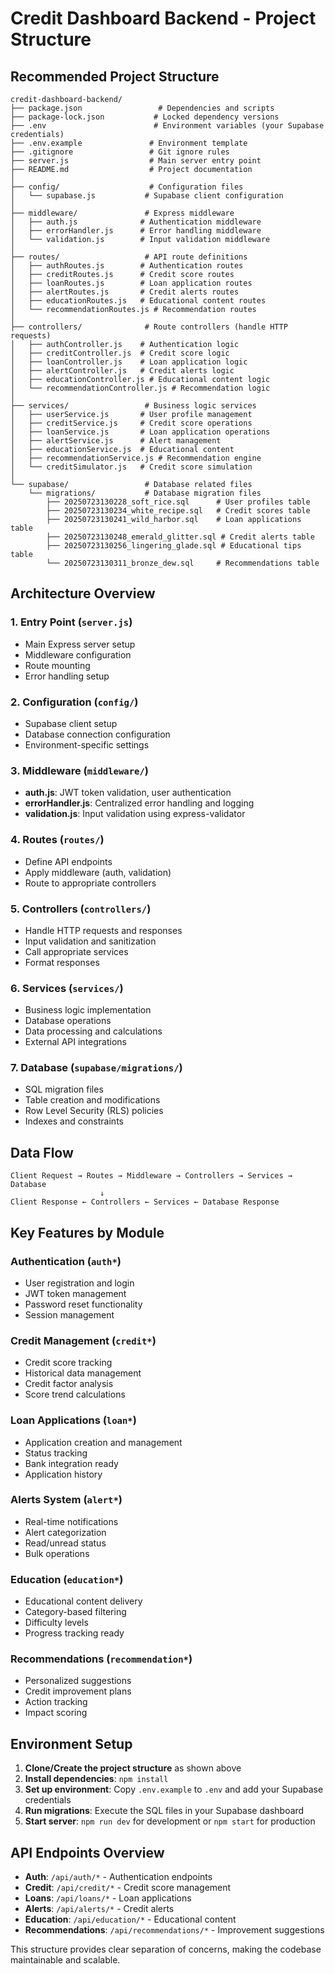 # Credit Dashboard Backend - Project Structure

## Recommended Project Structure

```
credit-dashboard-backend/
├── package.json                 # Dependencies and scripts
├── package-lock.json           # Locked dependency versions
├── .env                        # Environment variables (your Supabase credentials)
├── .env.example               # Environment template
├── .gitignore                 # Git ignore rules
├── server.js                  # Main server entry point
├── README.md                  # Project documentation
│
├── config/                    # Configuration files
│   └── supabase.js           # Supabase client configuration
│
├── middleware/               # Express middleware
│   ├── auth.js              # Authentication middleware
│   ├── errorHandler.js      # Error handling middleware
│   └── validation.js        # Input validation middleware
│
├── routes/                   # API route definitions
│   ├── authRoutes.js        # Authentication routes
│   ├── creditRoutes.js      # Credit score routes
│   ├── loanRoutes.js        # Loan application routes
│   ├── alertRoutes.js       # Credit alerts routes
│   ├── educationRoutes.js   # Educational content routes
│   └── recommendationRoutes.js # Recommendation routes
│
├── controllers/              # Route controllers (handle HTTP requests)
│   ├── authController.js    # Authentication logic
│   ├── creditController.js  # Credit score logic
│   ├── loanController.js    # Loan application logic
│   ├── alertController.js   # Credit alerts logic
│   ├── educationController.js # Educational content logic
│   └── recommendationController.js # Recommendation logic
│
├── services/                 # Business logic services
│   ├── userService.js       # User profile management
│   ├── creditService.js     # Credit score operations
│   ├── loanService.js       # Loan application operations
│   ├── alertService.js      # Alert management
│   ├── educationService.js  # Educational content
│   ├── recommendationService.js # Recommendation engine
│   └── creditSimulator.js   # Credit score simulation
│
└── supabase/                 # Database related files
    └── migrations/           # Database migration files
        ├── 20250723130228_soft_rice.sql      # User profiles table
        ├── 20250723130234_white_recipe.sql   # Credit scores table
        ├── 20250723130241_wild_harbor.sql    # Loan applications table
        ├── 20250723130248_emerald_glitter.sql # Credit alerts table
        ├── 20250723130256_lingering_glade.sql # Educational tips table
        └── 20250723130311_bronze_dew.sql     # Recommendations table
```

## Architecture Overview

### 1. **Entry Point** (`server.js`)
- Main Express server setup
- Middleware configuration
- Route mounting
- Error handling setup

### 2. **Configuration** (`config/`)
- Supabase client setup
- Database connection configuration
- Environment-specific settings

### 3. **Middleware** (`middleware/`)
- **auth.js**: JWT token validation, user authentication
- **errorHandler.js**: Centralized error handling and logging
- **validation.js**: Input validation using express-validator

### 4. **Routes** (`routes/`)
- Define API endpoints
- Apply middleware (auth, validation)
- Route to appropriate controllers

### 5. **Controllers** (`controllers/`)
- Handle HTTP requests and responses
- Input validation and sanitization
- Call appropriate services
- Format responses

### 6. **Services** (`services/`)
- Business logic implementation
- Database operations
- Data processing and calculations
- External API integrations

### 7. **Database** (`supabase/migrations/`)
- SQL migration files
- Table creation and modifications
- Row Level Security (RLS) policies
- Indexes and constraints

## Data Flow

```
Client Request → Routes → Middleware → Controllers → Services → Database
                    ↓
Client Response ← Controllers ← Services ← Database Response
```

## Key Features by Module

### Authentication (`auth*`)
- User registration and login
- JWT token management
- Password reset functionality
- Session management

### Credit Management (`credit*`)
- Credit score tracking
- Historical data management
- Credit factor analysis
- Score trend calculations

### Loan Applications (`loan*`)
- Application creation and management
- Status tracking
- Bank integration ready
- Application history

### Alerts System (`alert*`)
- Real-time notifications
- Alert categorization
- Read/unread status
- Bulk operations

### Education (`education*`)
- Educational content delivery
- Category-based filtering
- Difficulty levels
- Progress tracking ready

### Recommendations (`recommendation*`)
- Personalized suggestions
- Credit improvement plans
- Action tracking
- Impact scoring

## Environment Setup

1. **Clone/Create the project structure** as shown above
2. **Install dependencies**: `npm install`
3. **Set up environment**: Copy `.env.example` to `.env` and add your Supabase credentials
4. **Run migrations**: Execute the SQL files in your Supabase dashboard
5. **Start server**: `npm run dev` for development or `npm start` for production

## API Endpoints Overview

- **Auth**: `/api/auth/*` - Authentication endpoints
- **Credit**: `/api/credit/*` - Credit score management
- **Loans**: `/api/loans/*` - Loan applications
- **Alerts**: `/api/alerts/*` - Credit alerts
- **Education**: `/api/education/*` - Educational content
- **Recommendations**: `/api/recommendations/*` - Improvement suggestions

This structure provides clear separation of concerns, making the codebase maintainable and scalable.